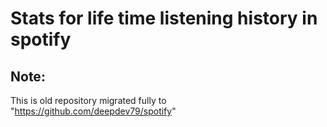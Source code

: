 # Stats for life time listening history in spotify

## Note:

This is old repository migrated fully to "https://github.com/deepdev79/spotify"
